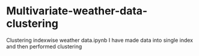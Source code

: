 # Multivariate-weather-data-clustering


Clustering indexwise  weather data.ipynb 
I have made data into single index and then performed clustering 
